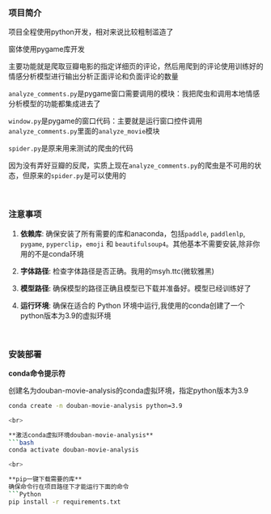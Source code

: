 ### 项目简介

项目全程使用python开发，相对来说比较粗制滥造了

窗体使用pygame库开发

主要功能就是爬取豆瓣电影的指定详细页的评论，然后用爬到的评论使用训练好的情感分析模型进行输出分析正面评论和负面评论的数量

`analyze_comments.py`是pygame窗口需要调用的模块：我把爬虫和调用本地情感分析模型的功能都集成进去了

`window.py`是pygame的窗口代码：主要就是运行窗口控件调用`analyze_comments.py`里面的`analyze_movie`模块

`spider.py`是原来用来测试的爬虫的代码

因为没有弄好豆瓣的反爬，实质上现在`analyze_comments.py`的爬虫是不可用的状态，但原来的`spider.py`是可以使用的

<br>

### 注意事项

1. **依赖库**: 确保安装了所有需要的库和anaconda，包括`paddle`, `paddlenlp`, `pygame`, `pyperclip`，`emoji` 和 `beautifulsoup4`。其他基本不需要安装,除非你用的不是conda环境
   
2. **字体路径**: 检查字体路径是否正确。我用的msyh.ttc(微软雅黑)
   
3. **模型路径**: 确保模型的路径正确且模型已下载并准备好。模型已经训练好了
   
4. **运行环境**: 确保在适合的 Python 环境中运行,我使用的conda创建了一个python版本为3.9的虚拟环境

<br>

### 安装部署

**conda命令提示符**

创建名为douban-movie-analysis的conda虚拟环境，指定python版本为3.9

```bash
conda create -n douban-movie-analysis python=3.9

<br>

**激活conda虚拟环境douban-movie-analysis**
```bash
conda activate douban-movie-analysis

<br>

**pip一键下载需要的库**
确保命令行在项目路径下才能运行下面的命令
```Python
pip install -r requirements.txt


